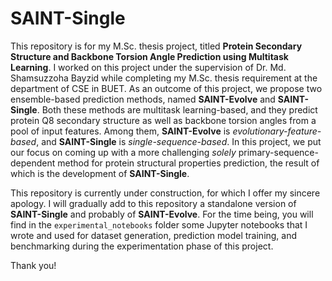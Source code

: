 # SAINT-Single
This repository is for my M.Sc. thesis project, titled **Protein Secondary Structure and Backbone Torsion Angle Prediction using Multitask Learning**. I worked on this project under the supervision of Dr. Md. Shamsuzzoha Bayzid while completing my M.Sc. thesis requirement at the department of CSE in BUET. As an outcome of this project, we propose two ensemble-based prediction methods, named **SAINT-Evolve** and **SAINT-Single**. Both these methods are multitask learning-based, and they predict protein Q8 secondary structure as well as backbone torsion angles from a pool of input features. Among them, **SAINT-Evolve** is *evolutionary-feature-based*, and **SAINT-Single** is *single-sequence-based*. In this project, we put our focus on coming up with a more challenging *solely* primary-sequence-dependent method for protein structural properties prediction, the result of which is the development of **SAINT-Single**.

This repository is currently under construction, for which I offer my sincere apology. I will gradually add to this repository a standalone version of **SAINT-Single** and probably of **SAINT-Evolve**. For the time being, you will find in the `experimental_notebooks` folder some Jupyter notebooks that I wrote and used for dataset generation, prediction model training, and benchmarking during the experimentation phase of this project.

Thank you!
